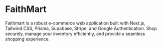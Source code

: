 # FaithMart
Faithmart is a robust e-commerce web application built with Next.js, Tailwind CSS, Prisma, Supabase, Stripe, and Google Authentication. Shop securely, manage your inventory efficiently, and provide a seamless shopping experience.
